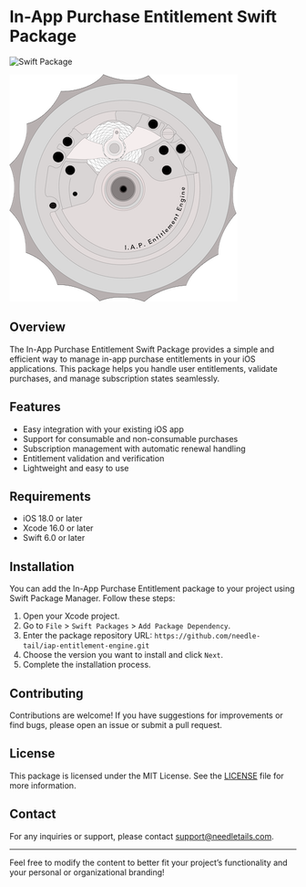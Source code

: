 # In-App Purchase Entitlement Swift Package

![Swift Package](https://img.shields.io/badge/Swift-6.0-orange.svg)

![In App Purchases Entitlement Engine](IAPLogo.png)

## Overview

The In-App Purchase Entitlement Swift Package provides a simple and efficient way to manage in-app purchase entitlements in your iOS applications. This package helps you handle user entitlements, validate purchases, and manage subscription states seamlessly.

## Features

- Easy integration with your existing iOS app
- Support for consumable and non-consumable purchases
- Subscription management with automatic renewal handling
- Entitlement validation and verification
- Lightweight and easy to use

## Requirements

- iOS 18.0 or later
- Xcode 16.0 or later
- Swift 6.0 or later

## Installation

You can add the In-App Purchase Entitlement package to your project using Swift Package Manager. Follow these steps:

1. Open your Xcode project.
2. Go to `File` > `Swift Packages` > `Add Package Dependency`.
3. Enter the package repository URL: `https://github.com/needle-tail/iap-entitlement-engine.git`
4. Choose the version you want to install and click `Next`.
5. Complete the installation process.


## Contributing

Contributions are welcome! If you have suggestions for improvements or find bugs, please open an issue or submit a pull request.

## License

This package is licensed under the MIT License. See the [LICENSE](./LICENSE.md) file for more information.

## Contact

For any inquiries or support, please contact [support@needletails.com](mailto:support@needletails.com).

---

Feel free to modify the content to better fit your project’s functionality and your personal or organizational branding!
